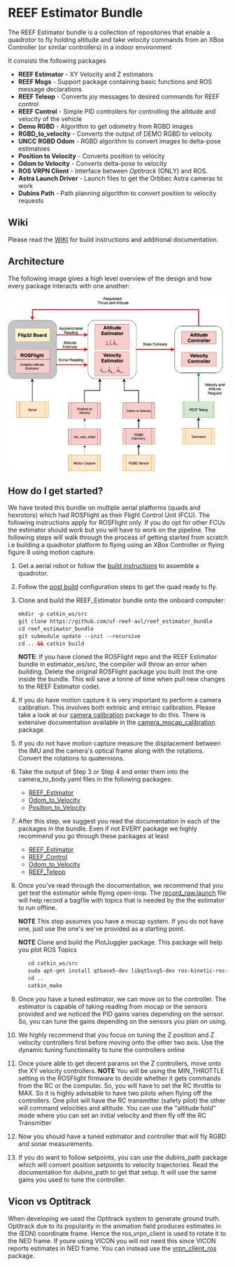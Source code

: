 # REEF Estimator Bundle

The REEF Estimator bundle is a collection of repositories that enable a quadrotor to fly holding altitude and take velocity commands from an XBox Controller (or similar controllers) in a indoor environment

It consists the following packages 
- **REEF Estimator** - XY Velocity and Z estimators
- **REEF Msgs** - Support package containing basic functions and ROS message declarations  
- **REEF Teleop** - Converts joy messages to desired commands for REEF control
- **REEF Control** - Simple PID controllers for controlling the altitude and velocity of the vehicle
- **Demo RGBD** - Algorithm to get odometry from RGBD images
- **RGBD_to_velocity** - Converts the output of DEMO RGBD to velocity
- **UNCC RGBD Odom** - RGBD algorithm to convert images to delta-pose estimatoes 
- **Position to Velocity** - Converts position to velocity 
- **Odom to Velocity** - Converts delta-pose to velocity
- **ROS VRPN Client** - Interface between *Optitrack* (ONLY) and ROS. 
- **Astra Launch Driver** - Launch files to get the Orbbec Astra cameras to work
- **Dubins Path** - Path planning algorithm to convert position to velocity requests 

## Wiki
Please read the [WIKI](https://github.com/uf-reef-avl/reef_estimator_bundle/wiki) for build instructions and additional documentation.

## Architecture

The following image gives a high level overview of the design and how every package interacts with one another:

![REEF Est Architecture](./docs/REEF_Architecture.jpg)
## How do I get started? 
We have tested this bundle on multiple aerial platforms (quads and hexrotors) which had ROSFlight as their Flight Control Unit (FCU). The following instructions apply 
for ROSFlight only. If you do opt for other FCUs the estimator should work but you will have to work on the pipeline. The following steps will walk through the process of getting started from scratch i.e 
building a quadrotor platform to flying using an XBox Controller or flying figure 8 using motion capture.

1) Get a aerial robot or follow the [build instructions](https://github.com/uf-reef-avl/reef_estimator_bundle/wiki) to assemble a quadrotor.
2) Follow the [post build](https://github.com/uf-reef-avl/reef_estimator_bundle/wiki/Post-Build-RC-Configuration) configuration steps to get the quad ready to fly. 
3) Clone and build the REEF_Estimator bundle onto the onboard computer:

    ```html
    mkdir -p catkin_ws/src
    git clone https://github.com/uf-reef-avl/reef_estimator_bundle
    cd reef_estimator_bundle
    git submodule update --init --recursive
    cd .. && catkin build
    ```
    **NOTE**: If you have cloned the ROSFlight repo and the REEF Estimator bundle in estimator_ws/src, the compiler will throw an error when building. Delete the original ROSFlight package you built (not the one inside the bundle. This will save a tonne of time when pull new changes to the REEF Estimator code).
            
3) If you do have motion capture it is very important to perform a camera calibration. This involves both extrisic and intrisic calibration. Please 
take a look at our [camera calibration](https://bitbucket.org/reefavl/camear_calibration_bundle/src) package to do this. There is extensive documentation available in the [camera_mocap_calibration](https://bitbucket.org/reefavl/camera_mocap_calibration) package. 
4) If you do not have motion capture measure the displacement between the IMU and the camera's optical frame along with the rotations. Convert the rotations to quaternions. 
5) Take the output of Step 3 or Step 4 and enter them into the camera_to_body.yaml files in the following packages:
    - [REEF_Estimator](https://github.com/uf-reef-avl/reef_estimator/reef_estimator/src/master/params/dodo_camera.yaml)
    - [Odom_to_Velocity](https://github.com/uf-reef-avl/reef_estimator/odom_to_velocity/src/master/params/camera_to_body.yaml)
    - [Position_to_Velocity](https://github.com/uf-reef-avl/reef_estimator/position_to_velocity/src/master/params/camera_to_body.yaml)
6) After this step, we suggest you read the documentation in each of the packages in the bundle. Even if not EVERY package we highly recommend you go through these packages at least
    - [REEF_Estimator](https://github.com/uf-reef-avl/reef_estimator/reef_estimator)
    - [REEF_Control](https://github.com/uf-reef-avl/reef_estimator/reef_control)
    - [Odom_to_Velocity](https://github.com/uf-reef-avl/reef_estimator/odom_to_velocity)
    - [REEF_Teleop](https://github.com/uf-reef-avl/reef_estimator/reef_teleop)   
7) Once you've read through the documentation, we recommend that you get test the estimator while flying open-loop. The [record_raw.launch](https://bitbucket.org/reefavl/reef_estimator/src/master/launch/record_raw.launch) file will help record a bagfile with topics that is needed by the the estimator to run offline.
    
    **NOTE** This step assumes you have a mocap system. If you do not have one, just use the one's we've provided as a starting point. 
    
    **NOTE** Clone and build the PlotJuggler package. This package will help you plot ROS Topics
    ```html
       cd catkin_ws/src
       sudo apt-get install qtbase5-dev libqt5svg5-dev ros-kinetic-ros-type-introspection ros-kinetic-plotjuggler
       cd ..
       catkin_make
    ```
 

8) Once you have a tuned estimator, we can move on to the controller. The estimator is capable of taking reading from mocap or the sensors provided and we noticed the PID gains varies depending on the sensor. So, you can tune the gains depending on the sensors you plan on using.
9) We highly recommend that you focus on tuning the Z position and Z velocity controllers first before moving onto the other two axis. Use the dynamic tuning functionality to tune the controllers online
10) Once youre able to get decent params on the Z controllers, move onto the XY velocity controllers.
    **NOTE** You will be using the MIN_THROTTLE setting in the ROSFlight firmware to decide whether it gets commands from the RC or the computer. So, you will have to set the RC throttle to MAX. So it is highly advisable to have two pilots when flying off the controllers. One pilot will have the RC transmitter (safety pilot) the other will command velocities and altitude. You can use the "altitude hold" mode where you can set an initial velocity and then fly off the RC Transmitter
11) Now you should have a tuned estimator and controller that will fly RGBD and sonar measurements.  
12) If you do want to follow setpoints, you can use the dubins_path package which will convert position setpoints to velocity trajectories. Read the documentation for dubins_path to get that setup. It will use the same gains you used to tune the controller. 
        
 ## Vicon vs Optitrack
 
 When developing we used the Optitrack system to generate ground truth. Optitrack due to its popularity in the animation field produces estimates in the (EDN) coordinate frame. Hence the ros_vrpn_client is used to rotate it to the NED frame. If youre using VICON you will not need this since VICON reports estimates in NED frame. You can instead use the [vrpn_client_ros](http://wiki.ros.org/vrpn_client_ros) package.
 
   


